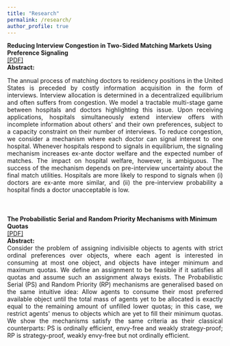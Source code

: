 ```yaml
---
title: "Research"
permalink: /research/
author_profile: true
---
```


**Reducing Interview Congestion in Two-Sided Matching Markets Using Preference Signaling**<br>
[[PDF]](https://marekbojko.github.io/files/interviews_congestion_signaling.pdf) <br>
**Abstract:** <div style="text-align: justify"> The annual process of matching doctors to residency positions in the United States is preceded by costly information acquisition in the form of interviews. Interview allocation is determined in a decentralized equilibrium and often suffers from congestion. We model a tractable multi-stage game between hospitals and doctors highlighting this issue. Upon receiving applications, hospitals simultaneously extend interview offers with incomplete information about others' and their own preferences, subject to a capacity constraint on their number of interviews. To reduce congestion, we consider a mechanism where each doctor can signal interest to one hospital. Whenever hospitals respond to signals in equilibrium, the signaling mechanism increases ex-ante doctor welfare and the expected number of matches. The impact on hospital welfare, however, is ambiguous. The success of the mechanism depends on pre-interview uncertainty about the final match utilities. Hospitals are more likely to respond to signals when (i) doctors are ex-ante more similar, and (ii) the pre-interview probability a hospital finds a doctor unacceptable is low.</div><br>
<br>
<br>
**The Probabilistic Serial and Random Priority Mechanisms with Minimum Quotas**<br>
[[PDF]](https://marekbojko.github.io/files/PS_RP_min_quotas.pdf)  <br>
**Abstract:** <div style="text-align: justify"> Consider the problem of assigning indivisible objects to agents with strict ordinal preferences over objects, where each agent is interested in consuming at most one object, and objects have integer minimum and maximum quotas. We define an assignment to be feasible if it satisfies all quotas and assume such an assignment always exists. The Probabilistic Serial (PS) and Random Priority (RP) mechanisms are generalised based on the same intuitive idea: Allow agents to consume their most preferred available object until the total mass of agents yet to be allocated is exactly equal to the remaining amount of unfilled lower quotas; in this case, we restrict agents' menus to objects which are yet to fill their minimum quotas. We show the mechanisms satisfy the same criteria as their classical counterparts: PS is ordinally efficient, envy-free and weakly strategy-proof; RP is strategy-proof, weakly envy-free but not ordinally efficient.</div>